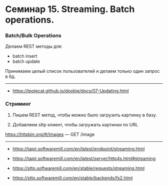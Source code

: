 # Семинар 15. Streaming. Batch operations.

### Batch/Bulk Operations

Делаем REST методы для:

- batch insert
- batch update

Принимаем целый список пользователей и делаем только один запрос в бд.

---

- https://tpolecat.github.io/doobie/docs/07-Updating.html

### Стриминг

1. Пишем REST метод, чтобы можно было загрузить картинку в базу. 

2. Добавляем sttp клиент, чтобы загружать картинки по URL

https://httpbin.org/#/Images — GET /image

---

- https://tapir.softwaremill.com/en/latest/endpoint/streaming.html
- https://tapir.softwaremill.com/en/latest/server/http4s.html#streaming


- https://sttp.softwaremill.com/en/stable/requests/streaming.html
- https://sttp.softwaremill.com/en/stable/backends/fs2.html

